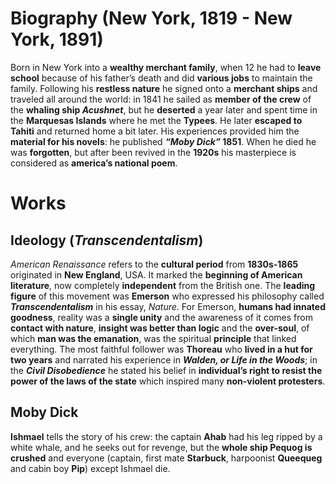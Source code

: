 # Biography (New York, 1819 - New York, 1891)
Born in New York into a **wealthy merchant family**, when 12 he had to **leave school** because of his father’s death and did **various jobs** to maintain the family. Following his **restless nature** he signed onto a **merchant ships** and traveled all around the world: in 1841 he sailed as **member of the crew** of the **whaling ship *Acushnet***, but he **deserted** a year later and spent time in the **Marquesas Islands** where he met the **Typees**. He later **escaped to Tahiti** and returned home a bit later. His experiences provided him the **material for his novels**: he published ***“Moby Dick”* 1851**. When he died he was **forgotten**, but after been revived in the **1920s** his masterpiece is considered as **america’s national poem**.
# Works
## Ideology (*Transcendentalism*)
*American Renaissance* refers to the **cultural period** from **1830s-1865** originated in **New England**, USA. It marked the **beginning of American literature**, now completely **independent** from the British one. The **leading figure** of this movement was **Emerson** who expressed his philosophy called ***Transcendentalism*** in his essay, *Nature*. For Emerson, **humans had innated goodness**, reality was a **single unity** and the awareness of it comes from **contact with nature**, **insight was better than logic** and the **over-soul**, of which **man was the emanation**, was the spiritual **principle** that linked everything. The most faithful follower was **Thoreau** who **lived in a hut for two years** and narrated his experience in ***Walden, or Life in the Woods***; in the ***Civil Disobedience*** he stated his belief in **individual’s right to resist the power of the laws of the state** which inspired many **non-violent protesters**.
## Moby Dick
**Ishmael** tells the story of his crew: the captain **Ahab** had his leg ripped by a white whale, and he seeks out for revenge, but the **whole ship Pequog is crushed** and everyone (captain, first mate **Starbuck**, harpoonist **Queequeg** and cabin boy **Pip**) except Ishmael die.